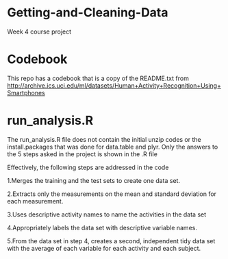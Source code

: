 # Getting-and-Cleaning-Data
Week 4 course project

Codebook
======================================
This repo has a codebook that is a copy of the README.txt from http://archive.ics.uci.edu/ml/datasets/Human+Activity+Recognition+Using+Smartphones

run_analysis.R
======================================
The run_analysis.R file does not contain the initial unzip codes or the install.packages that was done for data.table and plyr. Only the answers to the 5 steps asked in the project is shown in the .R file

Effectively, the following steps are addressed in the code

1.Merges the training and the test sets to create one data set.

2.Extracts only the measurements on the mean and standard deviation for each measurement.

3.Uses descriptive activity names to name the activities in the data set

4.Appropriately labels the data set with descriptive variable names.

5.From the data set in step 4, creates a second, independent tidy data set with the average of each variable for each activity and each subject.
